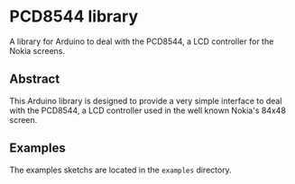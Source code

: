 # PCD8544 library

A library for Arduino to deal with the PCD8544, a LCD controller for the Nokia screens.

## Abstract

This Arduino library is designed to provide a very simple interface to deal with the PCD8544, a LCD controller used in the well known Nokia's 84x48 screen.

## Examples

The examples sketchs are located in the `examples` directory.
